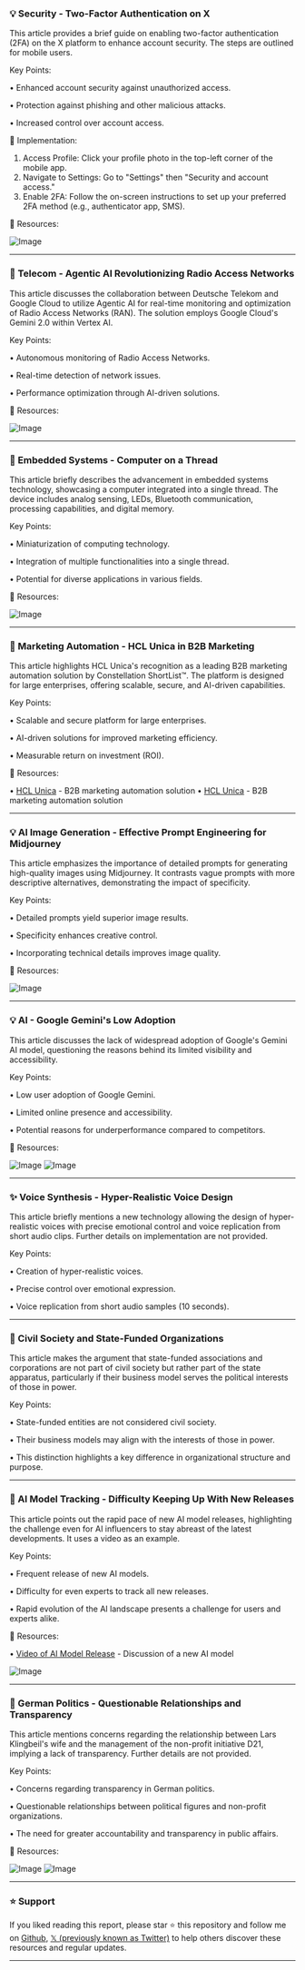 ### 💡 Security - Two-Factor Authentication on X

This article provides a brief guide on enabling two-factor authentication (2FA) on the X platform to enhance account security.  The steps are outlined for mobile users.

Key Points:

• Enhanced account security against unauthorized access.


• Protection against phishing and other malicious attacks.


• Increased control over account access.


🚀 Implementation:

1. Access Profile: Click your profile photo in the top-left corner of the mobile app.
2. Navigate to Settings: Go to "Settings" then "Security and account access."
3. Enable 2FA: Follow the on-screen instructions to set up your preferred 2FA method (e.g., authenticator app, SMS).

🔗 Resources:

![Image](https://pbs.twimg.com/media/Gkz2ZGfWMAAmJj0?format=jpg&name=small)


---

### 🤖 Telecom - Agentic AI Revolutionizing Radio Access Networks

This article discusses the collaboration between Deutsche Telekom and Google Cloud to utilize Agentic AI for real-time monitoring and optimization of Radio Access Networks (RAN).  The solution employs Google Cloud's Gemini 2.0 within Vertex AI.

Key Points:

• Autonomous monitoring of Radio Access Networks.


• Real-time detection of network issues.


• Performance optimization through AI-driven solutions.


🔗 Resources:

![Image](https://pbs.twimg.com/media/Gkz7bsdWYAA6sOZ?format=jpg&name=small)


---

### 🤖 Embedded Systems - Computer on a Thread

This article briefly describes the advancement in embedded systems technology, showcasing a computer integrated into a single thread. The device includes analog sensing, LEDs, Bluetooth communication, processing capabilities, and digital memory.

Key Points:

• Miniaturization of computing technology.


• Integration of multiple functionalities into a single thread.


• Potential for diverse applications in various fields.


🔗 Resources:

![Image](https://pbs.twimg.com/media/GkwU6biaUAAOWQt?format=jpg&name=small)


---

### 🚀 Marketing Automation - HCL Unica in B2B Marketing

This article highlights HCL Unica's recognition as a leading B2B marketing automation solution by Constellation ShortList™.  The platform is designed for large enterprises, offering scalable, secure, and AI-driven capabilities.

Key Points:

• Scalable and secure platform for large enterprises.


• AI-driven solutions for improved marketing efficiency.


• Measurable return on investment (ROI).


🔗 Resources:

• [HCL Unica](https://hclsw.co/miy-hp) - B2B marketing automation solution
• [HCL Unica](https://hclsw.co/miy-hp) - B2B marketing automation solution


---

### 💡 AI Image Generation - Effective Prompt Engineering for Midjourney

This article emphasizes the importance of detailed prompts for generating high-quality images using Midjourney.  It contrasts vague prompts with more descriptive alternatives, demonstrating the impact of specificity.

Key Points:

• Detailed prompts yield superior image results.


• Specificity enhances creative control.


• Incorporating technical details improves image quality.


🔗 Resources:

![Image](https://pbs.twimg.com/media/GkzX2yCWoAE2Dfk?format=jpg&name=small)


---

### 💡 AI - Google Gemini's Low Adoption

This article discusses the lack of widespread adoption of Google's Gemini AI model, questioning the reasons behind its limited visibility and accessibility.

Key Points:

• Low user adoption of Google Gemini.


• Limited online presence and accessibility.


• Potential reasons for underperformance compared to competitors.


🔗 Resources:

![Image](https://pbs.twimg.com/media/GkzHmA1XcAAhHwn?format=jpg&name=small)
![Image](https://pbs.twimg.com/media/GkzHmA0WkAAh0-F?format=png&name=small)


---

### ✨ Voice Synthesis - Hyper-Realistic Voice Design

This article briefly mentions a new technology allowing the design of hyper-realistic voices with precise emotional control and voice replication from short audio clips.  Further details on implementation are not provided.

Key Points:

• Creation of hyper-realistic voices.


• Precise control over emotional expression.


• Voice replication from short audio samples (10 seconds).


---

### 🤖  Civil Society and State-Funded Organizations

This article makes the argument that state-funded associations and corporations are not part of civil society but rather part of the state apparatus, particularly if their business model serves the political interests of those in power.

Key Points:

• State-funded entities are not considered civil society.


• Their business models may align with the interests of those in power.


• This distinction highlights a key difference in organizational structure and purpose.



---

### 🤖 AI Model Tracking - Difficulty Keeping Up With New Releases

This article points out the rapid pace of new AI model releases, highlighting the challenge even for AI influencers to stay abreast of the latest developments.  It uses a video as an example.

Key Points:

• Frequent release of new AI models.


• Difficulty for even experts to track all new releases.


• Rapid evolution of the AI landscape presents a challenge for users and experts alike.


🔗 Resources:

• [Video of AI Model Release](https://x.com/alibaba_wan/status/1894446892685431135?s=46&t=kD6CruuggW3BTwwI-eo9SQ) - Discussion of a new AI model


![Image](https://pbs.twimg.com/media/Gkn-PzcXAAA-zn2?format=jpg&name=small)


---

### 🤖 German Politics - Questionable Relationships and Transparency

This article mentions concerns regarding the relationship between Lars Klingbeil's wife and the management of the non-profit initiative D21, implying a lack of transparency.  Further details are not provided.

Key Points:


• Concerns regarding transparency in German politics.


• Questionable relationships between political figures and non-profit organizations.


• The need for greater accountability and transparency in public affairs.


🔗 Resources:

![Image](https://pbs.twimg.com/media/GkypX1TW8AIP2_u?format=jpg&name=medium)
![Image](https://pbs.twimg.com/media/GkypX1TXMAAxfLd?format=jpg&name=small)


---

### ⭐️ Support

If you liked reading this report, please star ⭐️ this repository and follow me on [Github](https://github.com/Drix10), [𝕏 (previously known as Twitter)](https://x.com/DRIX_10_) to help others discover these resources and regular updates.

---